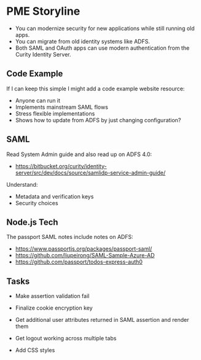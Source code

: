 # PME Storyline

- You can modernize security for new applications while still running old apps.
- You can migrate from old identity systems like ADFS.
- Both SAML and OAuth apps can use modern authentication from the Curity Identity Server.

## Code Example

If I can keep this simple I might add a code example website resource:

- Anyone can run it
- Implements mainstream SAML flows
- Stress flexible implementations
- Shows how to update from ADFS by just changing configuration?

## SAML

Read System Admin guide and also read up on ADFS 4.0:

- https://bitbucket.org/curity/identity-server/src/dev/docs/source/samlidp-service-admin-guide/

Understand:

- Metadata and verification keys
- Security choices

## Node.js Tech

The passport SAML notes include notes on ADFS:

- https://www.passportjs.org/packages/passport-saml/
- https://github.com/liupeirong/SAML-Sample-Azure-AD
- https://github.com/passport/todos-express-auth0

## Tasks

- Make assertion validation fail

- Finalize cookie encryption key

- Get additional user attributes returned in SAML assertion and render them

- Get logout working across multiple tabs

- Add CSS styles

